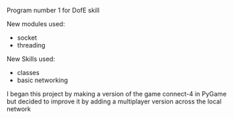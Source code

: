 Program number 1 for DofE skill

New modules used:
- socket
- threading

New Skills used:
- classes
- basic networking

I began this project by making a version of the game connect-4 in PyGame but decided to improve it by adding a multiplayer version across the local network
